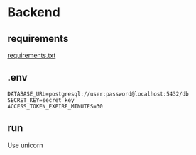 # Backend

## requirements
[requirements.txt](requirements.txt)

## .env
```
DATABASE_URL=postgresql://user:password@localhost:5432/db
SECRET_KEY=secret_key
ACCESS_TOKEN_EXPIRE_MINUTES=30
```

## run
Use unicorn